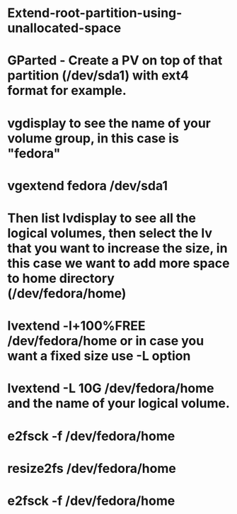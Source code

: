 # Extend-root-partition-using-unallocated-space

# GParted - Create a PV on top of that partition (/dev/sda1) with ext4 format for example.

# vgdisplay to see the name of your volume group, in this case is "fedora"

# vgextend fedora /dev/sda1

# Then list lvdisplay to see all the logical volumes, then select the lv that you want to increase the size, in this case we want to add more space to home directory (/dev/fedora/home)

# lvextend -l+100%FREE /dev/fedora/home or in case you want a fixed size use -L option

# lvextend -L 10G /dev/fedora/home and the name of your logical volume.

# e2fsck -f /dev/fedora/home
# resize2fs /dev/fedora/home
# e2fsck -f /dev/fedora/home
